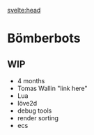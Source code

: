 <script>
    import MDVideo from "$lib/components/MDVideo.svelte"
    import Collapse from "$lib/components/Collapse.svelte";
    import SectionComponent from "$lib/components/SectionComponent.svelte";
</script>

<svelte:head>
<title>DavidB | Bomberbots</title>
</svelte:head>

<SectionComponent>

# Bömberbots

## WIP

- 4 months
- Tomas Wallin "link here"
- Lua
- löve2d
- debug tools
- render sorting
- ecs

</SectionComponent>